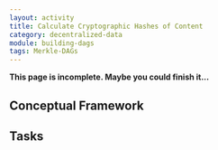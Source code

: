 ```yaml
---
layout: activity
title: Calculate Cryptographic Hashes of Content
category: decentralized-data
module: building-dags
tags: Merkle-DAGs
---
```


**This page is incomplete. Maybe you could finish it...**

## Conceptual Framework

## Tasks
